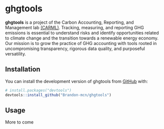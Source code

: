 
<!-- README.md is generated from README.Rmd. Please edit that file -->

# ghgtools

<!-- badges: start -->
<!-- badges: end -->

**ghgtools** is a project of the Carbon Accounting, Reporting, and
Management lab [(CARML)](https://carml.rc.nau.edu/). Tracking,
measuring, and reporting GHG emissions is essential to understand risks
and identify opportunities related to climate change and the transition
towards a renewable energy economy. Our mission is to grow the practice
of GHG accounting with tools rooted in uncompromising transparency,
rigorous data quality, and purposeful versatility.

## Installation

You can install the development version of ghgtools from
[GitHub](https://github.com/) with:

``` r
# install.packages("devtools")
devtools::install_github("Brandon-mcn/ghgtools")
```

## Usage

More to come
